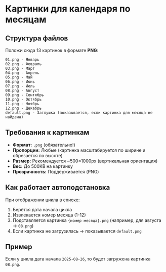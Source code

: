 # Картинки для календаря по месяцам

## Структура файлов

Положи сюда 13 картинок в формате **PNG**:

```
01.png - Январь
02.png - Февраль
03.png - Март
04.png - Апрель
05.png - Май
06.png - Июнь
07.png - Июль
08.png - Август
09.png - Сентябрь
10.png - Октябрь
11.png - Ноябрь
12.png - Декабрь
default.png - Заглушка (показывается, если картинка для месяца не найдена)
```

## Требования к картинкам

- **Формат:** `.png` (обязательно!)
- **Пропорции:** Любые (картинка масштабируется по ширине и обрезается по высоте)
- **Размер:** Рекомендуется ~500×1000px (вертикальная ориентация)
- **Вес:** До 500KB на картинку
- **Прозрачность:** Поддерживается (PNG)

## Как работает автоподстановка

При отображении цикла в списке:
1. Берётся дата начала цикла
2. Извлекается номер месяца (1-12)
3. Подставляется картинка `{номер месяца}.png` (например, для августа → `08.png`)
4. Если картинка не загрузилась → показывается `default.png`

## Пример

Если у цикла дата начала `2025-08-26`, то будет загружена картинка `08.png`.
